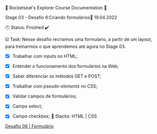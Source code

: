 🚀 Rocketseat's Explorer Course Documentation 📁

Stage 03 - Desafio 6:Criando formulários📅 19.04.2022

🕛 Status: Finished ✔️

☑️ Task: Nesse desafio recriamos uma formulario, a partir de um layout, para treinarmos o que aprendemos até agora no Stage 03.

- [x]  Trabalhar com inputs no HTML;
- [x]  Entender o funcionamento dos formulários na Web;
- [x]  Saber diferenciar os métodos GET e POST;
- [x]  Trabalhar com *pseudo-elements* no CSS;
- [x]  Validar campos de formulários;
- [x]  Campo select;
- [x]  Campo checkbox;
 📌 Stacks: HTML | CSS








<a href="https://carolrodrigues14.github.io/explorer_desafios/desafio06/">Desafio 06 | Formulário</a><br>
